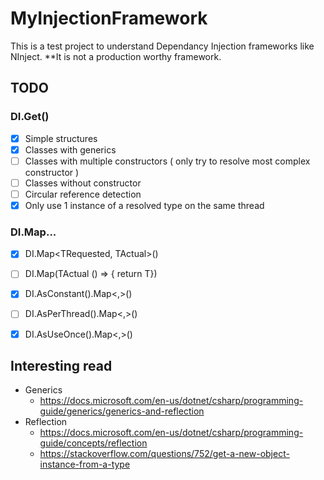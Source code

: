 # MyInjectionFramework
This is a test project to understand Dependancy Injection frameworks like NInject. 
**It is not a production worthy framework.

## TODO
### DI.Get<T>()
- [x] Simple structures
- [x] Classes with generics
- [ ] Classes with multiple constructors ( only try to resolve most complex constructor )
- [ ] Classes without constructor
- [ ] Circular reference detection
- [x] Only use 1 instance of a resolved type on the same thread

### DI.Map...
- [x] DI.Map<TRequested, TActual>()
- [ ] DI.Map<TRequested>(TActual () => { return T})
- [x] DI.AsConstant().Map<,>()
- [ ] DI.AsPerThread().Map<,>()
- [x] DI.AsUseOnce().Map<,>()


## Interesting read
- Generics
  * https://docs.microsoft.com/en-us/dotnet/csharp/programming-guide/generics/generics-and-reflection
- Reflection 
  * https://docs.microsoft.com/en-us/dotnet/csharp/programming-guide/concepts/reflection
  * https://stackoverflow.com/questions/752/get-a-new-object-instance-from-a-type
